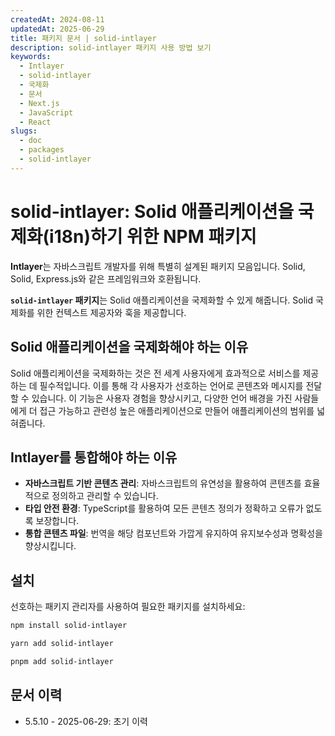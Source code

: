 ```yaml
---
createdAt: 2024-08-11
updatedAt: 2025-06-29
title: 패키지 문서 | solid-intlayer
description: solid-intlayer 패키지 사용 방법 보기
keywords:
  - Intlayer
  - solid-intlayer
  - 국제화
  - 문서
  - Next.js
  - JavaScript
  - React
slugs:
  - doc
  - packages
  - solid-intlayer
---
```


# solid-intlayer: Solid 애플리케이션을 국제화(i18n)하기 위한 NPM 패키지

**Intlayer**는 자바스크립트 개발자를 위해 특별히 설계된 패키지 모음입니다. Solid, Solid, Express.js와 같은 프레임워크와 호환됩니다.

**`solid-intlayer` 패키지**는 Solid 애플리케이션을 국제화할 수 있게 해줍니다. Solid 국제화를 위한 컨텍스트 제공자와 훅을 제공합니다.

## Solid 애플리케이션을 국제화해야 하는 이유

Solid 애플리케이션을 국제화하는 것은 전 세계 사용자에게 효과적으로 서비스를 제공하는 데 필수적입니다. 이를 통해 각 사용자가 선호하는 언어로 콘텐츠와 메시지를 전달할 수 있습니다. 이 기능은 사용자 경험을 향상시키고, 다양한 언어 배경을 가진 사람들에게 더 접근 가능하고 관련성 높은 애플리케이션으로 만들어 애플리케이션의 범위를 넓혀줍니다.

## Intlayer를 통합해야 하는 이유

- **자바스크립트 기반 콘텐츠 관리**: 자바스크립트의 유연성을 활용하여 콘텐츠를 효율적으로 정의하고 관리할 수 있습니다.
- **타입 안전 환경**: TypeScript를 활용하여 모든 콘텐츠 정의가 정확하고 오류가 없도록 보장합니다.
- **통합 콘텐츠 파일**: 번역을 해당 컴포넌트와 가깝게 유지하여 유지보수성과 명확성을 향상시킵니다.

## 설치

선호하는 패키지 관리자를 사용하여 필요한 패키지를 설치하세요:

```bash packageManager="npm"
npm install solid-intlayer
```

```bash packageManager="yarn"
yarn add solid-intlayer
```

```bash packageManager="pnpm"
pnpm add solid-intlayer
```

## 문서 이력

- 5.5.10 - 2025-06-29: 초기 이력
